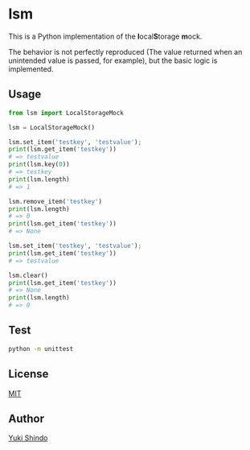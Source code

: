 # lsm

This is a Python implementation of the **l**ocal**S**torage **m**ock.

The behavior is not perfectly reproduced (The value returned when an unintended value is passed, for example), but the basic logic is implemented.

## Usage

```python
from lsm import LocalStorageMock

lsm = LocalStorageMock()

lsm.set_item('testkey', 'testvalue');
print(lsm.get_item('testkey'))
# => testvalue
print(lsm.key(0))
# => testkey
print(lsm.length)
# => 1

lsm.remove_item('testkey')
print(lsm.length)
# => 0
print(lsm.get_item('testkey'))
# => None

lsm.set_item('testkey', 'testvalue');
print(lsm.get_item('testkey'))
# => testvalue

lsm.clear()
print(lsm.get_item('testkey'))
# => None
print(lsm.length)
# => 0
```

## Test

```sh
python -m unittest
```

## License

[MIT](https://github.com/shinshin86/py-lsm/blob/main/LICENSE)

## Author

[Yuki Shindo](https://shinshin86.com)

